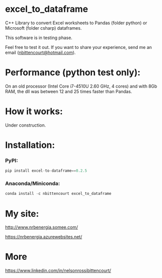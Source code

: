 # excel_to_dataframe
C++ Library to convert Excel worksheets to Pandas (folder python) or Microsoft (folder csharp) dataframes.

This software is in testing phase.

Feel free to test it out. If you want to share your experience, send me an email (nbittencourt@hotmail.com).

# Performance (python test only):
On an old processor (Intel Core i7-4510U 2.60 GHz, 4 cores) and with 8Gb RAM, the dll was between 12 and 25 times faster than Pandas.

# How it works:
Under construction.

# Installation:

### PyPI:
```Python
pip install excel-to-dataframe==0.2.5
```

### Anaconda/Miniconda:
```Python
conda install -c nbittencourt excel_to_dataframe
```

# My site:
http://www.nrbenergia.somee.com/  

https://nrbenergia.azurewebsites.net/

# More
https://www.linkedin.com/in/nelsonrossibittencourt/
